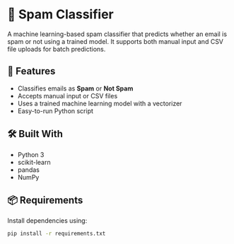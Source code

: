 # 📧 Spam Classifier

A machine learning-based spam classifier that predicts whether an email is spam or not using a trained model. It supports both manual input and CSV file uploads for batch predictions.

## 🚀 Features

- Classifies emails as **Spam** or **Not Spam**
- Accepts manual input or CSV files
- Uses a trained machine learning model with a vectorizer
- Easy-to-run Python script

## 🛠️ Built With

- Python 3
- scikit-learn
- pandas
- NumPy

## 📦 Requirements

Install dependencies using:

```bash
pip install -r requirements.txt
```
